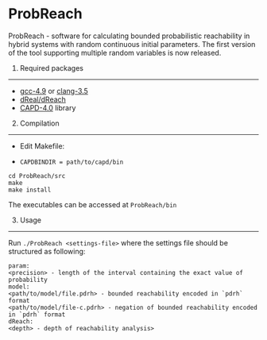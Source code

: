 ProbReach
=========
ProbReach - software for calculating bounded probabilistic reachability in hybrid systems with random continuous initial parameters. The first version of the tool supporting multiple random variables is now released.

1. Required packages
--------------------
- [gcc-4.9](https://gcc.gnu.org/gcc-4.9/) or [clang-3.5](http://clang.llvm.org/docs/ReleaseNotes.html)
- [dReal/dReach](https://github.com/dreal/dreal)
- [CAPD-4.0](http://capd.ii.uj.edu.pl/) library

2. Compilation
--------------------
- Edit Makefile:
 * `CAPDBINDIR = path/to/capd/bin`

```
cd ProbReach/src
make
make install
```

The executables can be accessed at `ProbReach/bin`

3. Usage
--------------------
Run `./ProbReach <settings-file>` where the settings file should be structured as following:

```
param:
<precision> - length of the interval containing the exact value of probability
model:
<path/to/model/file.pdrh> - bounded reachability encoded in `pdrh` format
<path/to/model/file-c.pdrh> - negation of bounded reachability encoded in `pdrh` format
dReach:
<depth> - depth of reachability analysis>
```
